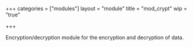 +++
categories = ["modules"]
layout = "module"
title = "mod_crypt"
wip = "true"

+++

Encryption/decryption module for the encryption and decryption of data.
